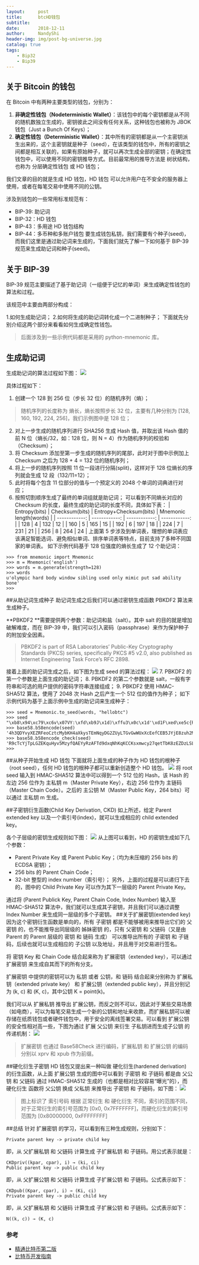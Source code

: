 ```yaml
---
layout:     post
title:      btcHD钱包
subtitle:   
date:       2018-12-11
author:     NandyShi
header-img: img/post-bg-universe.jpg
catalog: true
tags:
    - Bip32
	- Bip39
---
```

## 关于 Bitcoin 的钱包
在 Bitcoin 中有两种主要类型的钱包，分别为：

1. **非确定性钱包（Nodeterministic Wallet）**：该钱包中的每个密钥都是从不同的随机数独立生成的，密钥彼此之间没有任何关系，这种钱包也被称为 JBOK 钱包（Just a Bunch Of Keys）；
2. **确定性钱包（Deterministic Wallet）**：其中所有的密钥都是从一个主密钥派生出来的，这个主密钥就是种子（seed），在该类型的钱包中，所有的密钥之间都是相互关联的，如果有原始种子，就可以再次生成全部的密钥；在确定性钱包中，可以使用不同的密钥推导方式。目前最常用的推导方法是 树状结构，也称为 分层确定性钱包 或 HD 钱包；

我们文章的目的就是生成 HD 钱包，HD 钱包 可以允许用户在不安全的服务器上使用，或者在每笔交易中使用不同的公钥。

涉及到钱包的一些常用标准规范有：

- BIP-39: 助记词
- BIP-32：HD 钱包
- BIP-43：多用途 HD 钱包结构
- BIP-44：多币种和多账户钱包
要生成钱包私钥，我们需要有个种子(seed)，而我们这里是通过助记词来生成的，下面我们就先了解一下如何基于 BIP-39 规范来生成助记词和种子(seed)。

## 关于 BIP-39
BIP-39 规范主要描述了基于助记词（一组便于记忆的单词）来生成确定性钱包的算法和过程。

该规范中主要由两部分构成：

1.如何生成助记词；
2.如何将生成的助记词转化成一个二进制种子；
下面就先分别介绍这两个部分来看看如何生成确定性钱包。
>后面涉及到一些示例代码都是采用的 python-mnemonic 库。

## 生成助记词
生成助记词的算法过程如下图：
![](https://i.loli.net/2018/12/10/5c0e5ac5d771c.jpg)

具体过程如下：

1. 创建一个 128 到 256 位（步长 32 位）的随机序列（熵）；
> 随机序列的长度称为 熵长，熵长按照步长 32 位，主要有几种分别为 [128, 160, 192, 224, 256]，我们示例图中是 128 位；
2. 对上一步生成的随机序列进行 SHA256 生成 Hash 值，并取出该 Hash 值的前 N 位（熵长/32，如：128 位，则 N = 4）作为随机序列的校验和（Checksum）；
3. 将 Checksum 添加至第一步生成的随机序列的尾部，此时对于图中示例加上 Checksum 之后为 128 + 4 = 132 位的随机序列；
4. 将上一步的随机序列按照 11 位一段进行分隔(split)，这样对于 128 位熵长的序列就会生成 12 段（132/11=12）；
5. 此时将每个包含 11 位部分的值与一个预定义的 2048 个单词的词典进行对应；
6. 按照切割顺序生成了最终的单词组就是助记词；
可以看到不同熵长对应的 Checksum 的长度，最终生成的助记词的长度不同，具体如下表：
| Entropy(bits)  |  Checksum(bits) |  Entropy+Checksum(bits) | Mnemonic length(words)  |
| ------------: | ------------: | ------------: | ------------: |
| 128  | 4  | 132  |  12 |
| 160  | 5  |  165 |  15 |
| 192  | 6  | 197  |  18 |
| 224  | 7  |  231 | 21  |
| 256  |  8 |  264 | 24  |
上面第 5 步涉及到单词表，理想的单词表应该满足智能选词、避免相似单词、排序单词表等特点，目前支持了多种不同国家的单词表。
如下示例代码基于 128 位强度的熵长生成了 12 个助记词：

```
>>> from mnemonic import Mnemonic
>>> m = Mnemonic('english')
>>> words = m.generate(strength=128)
>>> words
u'olympic hard body window sibling used only mimic put sad ability bone'
>>>
```
##从助记词生成种子
助记词生成之后我们可以通过密钥生成函数 PBKDF2 算法来生成种子。

**PBKDF2 **需要提供两个参数：助记词和盐（salt）。其中 salt 的目的就是增加破解难度，而在 BIP-39 中，我们可以引入密码（passphrase）来作为保护种子的附加安全因素。

>PBKDF2 is part of RSA Laboratories’ Public-Key Cryptography Standards (PKCS) series, specifically PKCS #5 v2.0, also published as Internet Engineering Task Force’s RFC 2898.

接着上面的助记词生成之后，如下图为生成 seed 的算法过程：
![](https://i.loli.net/2018/12/17/5c1707e8d3b64.jpg)
7. PBKDF2 的第一个参数是上面生成的助记词；
8. PBKDF2 的第二个参数就是 salt，一般有字符串和可选的用户提供的密码字符串连接组成；
9. PBKDF2 使用 HMAC-SHA512 算法，使用了 2048 次 Hash 之后产生一个 512 位的值作为种子；
如下示例代码为基于上面示例中生成的助记词来生成种子：
```
>>> seed = Mnemonic.to_seed(words, "hellobtc")
>>> seed
"\xb8\x94\xc79\xc6v\x07VY:\xfd\xb9J\x1d)\xffu3\x0c\x1d'\xd1F\xed\xe5c{R\xb9M\xdbu+\xdc\xc3\xb7\xc34\xe0\x81\xca\x97\x98W\xcf\xab\xa6\xa4c\xf3\xc9\x1d\xc0\xee\xd2\xa2{\xdaX+\x82\x14R\xfa"
>>> base58.b58encode(seed)
'4h3QDYvyXEZRFeoCztcMybKH4aXkysTEmNqyDG2ZUyLTGvGwWUxXcEefCEB5JYjE8zuh2MSmLKsz9e8SQDpmzhuB'
>>> base58.b58encode_check(seed)
'R9cTcYjTpLGZEKquHyv5MzyfQAEYyRzAFTd9dxqNhKqKCCKsxmwcy27qetTbK8zEZDzLSLf7AjF9L9cuWY6bZ4UGzZ3GQ'
>>>
```
##从种子开始生成 HD 钱包
下面就将上面生成的种子作为 HD 钱包的根种子（root seed），任何 HD 钱包的根种子都可以重新创造整个 HD 钱包。
![](https://i.loli.net/2018/12/17/5c17099ec8255.jpg)
将 root seed 输入到 HMAC-SHA512 算法中可以得到一个 512 位的 Hash，该 Hash 的左边 256 位作为 主私钥 m（Master Private Key），右边 256 位作为 主链码（Master Chain Code）。之后的 主公钥 M（Master Public Key，264 bits）可以通过 主私钥 m 生成。

##子密钥衍生函数(Child Key Derivation, CKD)
如上所述，给定 Parent extended key 以及一个索引号(index)，就可以生成相应的 child extended key。

各个子层级的密钥生成规则如下图：
![](https://i.loli.net/2018/12/17/5c1709b8bb185.jpg)
从上图可以看到，HD 的密钥生成如下几个参数：

- Parent Private Key 或 Parent Public Key；（均为未压缩的 256 bits 的 ECDSA 密钥）；
- 256 bits 的 Parent Chain Code；
- 32-bit 整型的 index number（索引号）；
另外，上面的过程是可以递归下去的，图中的 Child Private Key 可以作为其下一层级的 Parent Private Key。

通过将 (Parent Publick Key, Parent Chain Code, Index Number) 输入至 HMAC-SHA512 算法中，我们就可以生成其子密钥，并且我们可以通过调整 Index Number 来生成同一层级的多个子密钥。
##关于扩展密钥(extended key)
因为这个密钥衍生函数是单向的，所有 子密钥 都是不能够被用来推导出它们的 父密钥 的，也不能推导出同层级的 姊妹密钥 的，只有 父密钥 和 父链码（又是由 Parent 的 Parent 层级的 密钥 和 链码 生成） 可以推导出所有的 子密钥 和 子链码，后续也就可以生成相应的 子公钥 以及地址，并且用于对交易进行签名。

将 密钥 Key 和 Chain Code 结合起来称为 扩展密钥（extended key），可以通过 扩展密钥 来生成自其而下的所有分支。

扩展密钥 中提供的密钥可以为 私钥 或者 公钥，和 链码 结合起来分别称为 扩展私钥（extended private key） 和 扩展公钥（extended public key），并且分别记为 (k, c) 和 (K, c)，其中公钥 K = point(k)。

我们可以从 扩展私钥 推导出 扩展公钥，而反之则不可以，因此对于某些交易场景（如电商），可以为每笔交易生成一个新的公钥和地址来收款，而扩展私钥可以被存储在纸质钱包或者硬件钱包中，用于安全的离线签署交易。可以看到 扩展公钥 的安全性相对高一些，下图为通过 扩展 父公钥 来衍生 子私钥进而生成子公钥 的传递机制：
![](https://i.loli.net/2018/12/17/5c170a07f3a60.jpg)
>扩展密钥 也通过 Base58Check 进行编码，扩展私钥 和 扩展公钥 的编码分别以 xprv 和 xpub 作为前缀。

##硬化衍生子密钥
HD 钱包又提出来一种叫做 硬化衍生(hardened derivation) 的衍生函数，从上面 扩展公钥 生成的图中可以看到 子密钥 和 子链码 都是由 父公钥 和 父链码 通过 HMAC-SHA512 生成的（也都是相对比较容易“曝光”的），而 硬化衍生 函数将 父公钥 换成 父私钥 来推导出 子密钥 和 子链码，如下图：
![](https://i.loli.net/2018/12/17/5c170a6bd2246.jpg)
>图上标识了 索引号码 根据 正常衍生 和 硬化衍生 不同，索引的范围不同，对于正常衍生的索引号范围为 [0x0, 0x7FFFFFFF]，而硬化衍生的索引号范围为 [0x80000000, 0xFFFFFFFF]

##总结
针对 扩展密钥 的学习，可以看到有三种生成规则，分别如下：

```
Private parent key -> private child key
```
即，从 父扩展私钥 和 父链码 计算生成 子扩展私钥 和 子链码。用公式表示就是：
```
CKDpriv((kpar, cpar), i) → (ki, ci)
Public parent key -> public child key
```
即，从 父扩展公钥 和 父链码 计算生成 子扩展公钥 和 子链码。公式表示如下：
```
CKDpub((Kpar, cpar), i) → (Ki, ci)
Private parent key -> public child key
```
即，从 父扩展私钥 和 父链码 计算生成 子扩展公钥 和 子链码。公式表示如下：
```
N((k, c)) → (K, c)
```
### 参考

- [精通比特币第二版](https://github.com/bitcoinbook/bitcoinbook)
- [比特币开发指南](https://bitcoin.org/en/developer-guide)
